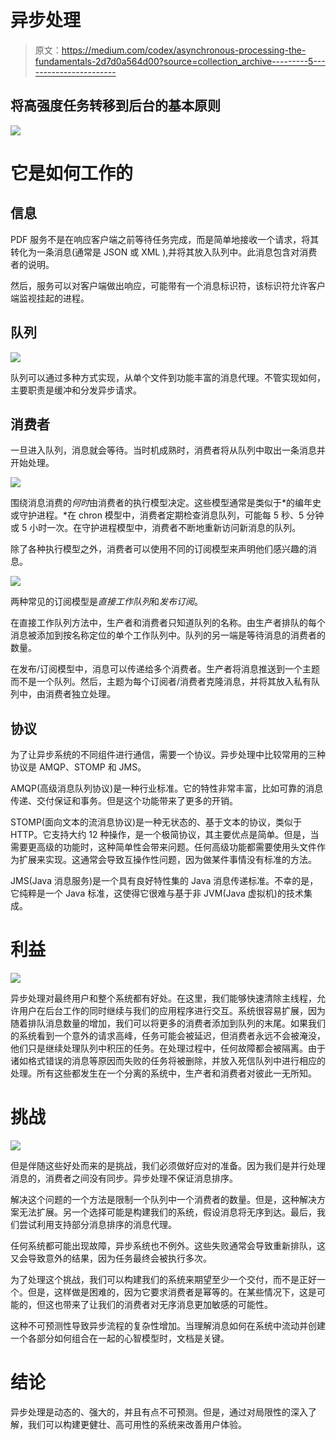 # 异步处理

> 原文：<https://medium.com/codex/asynchronous-processing-the-fundamentals-2d7d0a564d00?source=collection_archive---------5----------------------->

## 将高强度任务转移到后台的基本原则

![](img/8868dbb138ec8b907f7921b2f4cb4d3f.png)

# 它是如何工作的

## 信息

PDF 服务不是在响应客户端之前等待任务完成，而是简单地接收一个请求，将其转化为一条消息(通常是 JSON 或 XML ),并将其放入队列中。此消息包含对消费者的说明。

然后，服务可以对客户端做出响应，可能带有一个消息标识符，该标识符允许客户端监视挂起的进程。

## 队列

![](img/935b48f2d5599534d491d4d8d7022f7e.png)

队列可以通过多种方式实现，从单个文件到功能丰富的消息代理。不管实现如何，主要职责是缓冲和分发异步请求。

## 消费者

一旦进入队列，消息就会等待。当时机成熟时，消费者将从队列中取出一条消息并开始处理。

![](img/da0ad220241df09c6d71a7448b0ed936.png)

围绕消息消费的*何时*由消费者的执行模型决定。这些模型通常是类似于*的编年史或守护进程。*在 chron 模型中，消费者定期检查消息队列，可能每 5 秒、5 分钟或 5 小时一次。在守护进程模型中，消费者不断地重新访问新消息的队列。

除了各种执行模型之外，消费者可以使用不同的订阅模型来声明他们感兴趣的消息。

![](img/47f32698c5377e65e528c45dcb6cf97e.png)

两种常见的订阅模型是*直接工作队列*和*发布订阅*。

在直接工作队列方法中，生产者和消费者只知道队列的名称。由生产者排队的每个消息被添加到按名称定位的单个工作队列中。队列的另一端是等待消息的消费者的数量。

在发布/订阅模型中，消息可以传递给多个消费者。生产者将消息推送到一个主题而不是一个队列。然后，主题为每个订阅者/消费者克隆消息，并将其放入私有队列中，由消费者独立处理。

## 协议

为了让异步系统的不同组件进行通信，需要一个协议。异步处理中比较常用的三种协议是 AMQP、STOMP 和 JMS。

AMQP(高级消息队列协议)是一种行业标准。它的特性非常丰富，比如可靠的消息传递、交付保证和事务。但是这个功能带来了更多的开销。

STOMP(面向文本的流消息协议)是一种无状态的、基于文本的协议，类似于 HTTP。它支持大约 12 种操作，是一个极简协议，其主要优点是简单。但是，当需要更高级的功能时，这种简单性会带来问题。任何高级功能都需要使用头文件作为扩展来实现。这通常会导致互操作性问题，因为做某件事情没有标准的方法。

JMS(Java 消息服务)是一个具有良好特性集的 Java 消息传递标准。不幸的是，它纯粹是一个 Java 标准，这使得它很难与基于非 JVM(Java 虚拟机)的技术集成。

# 利益

![](img/e92b1a3be17f8e1c1cee823275539ca8.png)

异步处理对最终用户和整个系统都有好处。在这里，我们能够快速清除主线程，允许用户在后台工作的同时继续与我们的应用程序进行交互。系统很容易扩展，因为随着排队消息数量的增加，我们可以将更多的消费者添加到队列的末尾。如果我们的系统看到一个意外的请求高峰，任务可能会被延迟，但消费者永远不会被淹没，他们只是继续处理队列中积压的任务。在处理过程中，任何故障都会被隔离。由于诸如格式错误的消息等原因而失败的任务将被删除，并放入死信队列中进行相应的处理。所有这些都发生在一个分离的系统中，生产者和消费者对彼此一无所知。

# 挑战

![](img/cc813bf8598a10cc2c165807fae8ec9e.png)

但是伴随这些好处而来的是挑战，我们必须做好应对的准备。因为我们是并行处理消息的，消费者之间没有同步。异步处理不保证消息排序。

解决这个问题的一个方法是限制一个队列中一个消费者的数量。但是，这种解决方案无法扩展。另一个选择可能是构建我们的系统，假设消息将无序到达。最后，我们尝试利用支持部分消息排序的消息代理。

任何系统都可能出现故障，异步系统也不例外。这些失败通常会导致重新排队，这又会导致意外的结果，因为任务最终会被执行多次。

为了处理这个挑战，我们可以构建我们的系统来期望至少一个交付，而不是正好一个。但是，这样做是困难的，因为它要求消费者是幂等的。在某些情况下，这是可能的，但这也带来了让我们的消费者对无序消息更加敏感的可能性。

这种不可预测性导致异步流程的复杂性增加。当理解消息如何在系统中流动并创建一个各部分如何组合在一起的心智模型时，文档是关键。

# 结论

异步处理是动态的、强大的，并且有点不可预测。但是，通过对局限性的深入了解，我们可以构建更健壮、高可用性的系统来改善用户体验。
